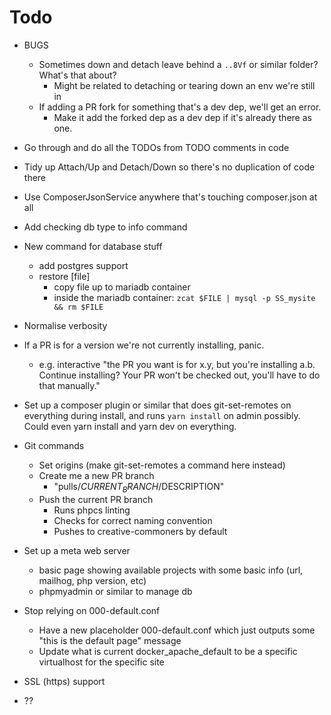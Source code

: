 # Todo

- BUGS
  - Sometimes down and detach leave behind a `..8Vf` or similar folder? What's that about?
    - Might be related to detaching or tearing down an env we're still in
  - If adding a PR fork for something that's a dev dep, we'll get an error.
    - Make it add the forked dep as a dev dep if it's already there as one.

- Go through and do all the TODOs from TODO comments in code
- Tidy up Attach/Up and Detach/Down so there's no duplication of code there
- Use ComposerJsonService anywhere that's touching composer.json at all
- Add checking db type to info command
- New command for database stuff
  - add postgres support
  - restore [file]
    - copy file up to mariadb container
    - inside the mariadb container: `zcat $FILE | mysql -p SS_mysite && rm $FILE`
- Normalise verbosity
- If a PR is for a version we're not currently installing, panic.
  - e.g. interactive "the PR you want is for x.y, but you're installing a.b. Continue installing? Your PR won't be checked out, you'll have to do that manually."
- Set up a composer plugin or similar that does git-set-remotes on everything during install, and runs `yarn install` on admin possibly. Could even yarn install and yarn dev on everything.
- Git commands
  - Set origins (make git-set-remotes a command here instead)
  - Create me a new PR branch
    - "pulls/$CURRENT_BRANCH/$DESCRIPTION"
  - Push the current PR branch
    - Runs phpcs linting
    - Checks for correct naming convention
    - Pushes to creative-commoners by default
- Set up a meta web server
  - basic page showing available projects with some basic info (url, mailhog, php version, etc)
  - phpmyadmin or similar to manage db
- Stop relying on 000-default.conf
  - Have a new placeholder 000-default.conf which just outputs some "this is the default page" message
  - Update what is current docker_apache_default to be a specific virtualhost for the specific site
- SSL (https) support
- ??
